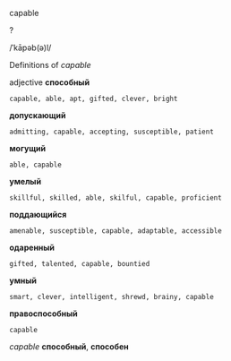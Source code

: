 capable

?

/ˈkāpəb(ə)l/

Definitions of _capable_

adjective
**способный**

    capable, able, apt, gifted, clever, bright
**допускающий**

    admitting, capable, accepting, susceptible, patient
**могущий**

    able, capable
**умелый**

    skillful, skilled, able, skilful, capable, proficient
**поддающийся**

    amenable, susceptible, capable, adaptable, accessible
**одаренный**

    gifted, talented, capable, bountied
**умный**

    smart, clever, intelligent, shrewd, brainy, capable
**правоспособный**

    capable

_capable_
**способный**, **способен**